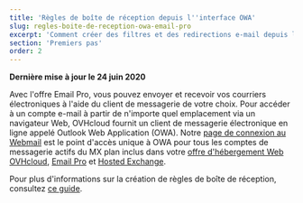 ```yaml
---
title: 'Règles de boîte de réception depuis l''interface OWA'
slug: regles-boite-de-reception-owa-email-pro
excerpt: 'Comment créer des filtres et des redirections e-mail depuis l''interface OWA'
section: 'Premiers pas'
order: 2
---
```


**Dernière mise à jour le 24 juin 2020**


Avec l'offre Email Pro, vous pouvez envoyer et recevoir vos courriers électroniques à l'aide du client de messagerie de votre choix. Pour accéder à un compte e-mail à partir de n'importe quel emplacement via un navigateur Web, OVHcloud fournit un client de messagerie électronique en ligne appelé Outlook Web Application (OWA). Notre [page de connexion au Webmail](https://www.ovh.com/fr/mail/) est le point d'accès unique à OWA pour tous les comptes de messagerie actifs du MX plan inclus dans votre [offre d'hébergement Web OVHcloud](https://www.ovh.com/fr/hebergement-web/), [Email Pro](https://www.ovh.com/fr/emails/email-pro/) et [Hosted Exchange](https://www.ovh.com/fr/emails/hosted-exchange/).

Pour plus d'informations sur la création de règles de boîte de réception, consultez [ce guide](https://docs.ovh.com/fr/microsoft-collaborative-solutions/regles-boite-de-reception-owa/).